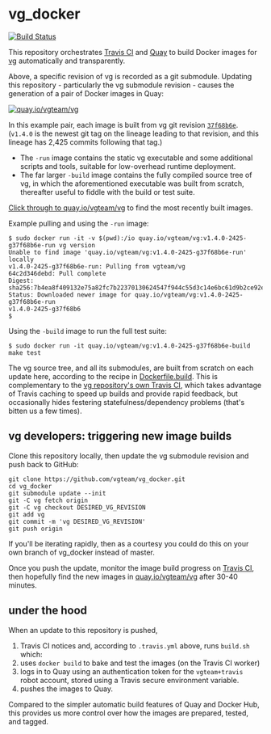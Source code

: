 # vg_docker

[![Build Status](https://travis-ci.org/vgteam/vg_docker.svg?branch=master)](https://travis-ci.org/vgteam/vg_docker)

This repository orchestrates [Travis CI](https://travis-ci.org/vgteam/vg_docker) and [Quay](https://quay.io/repository/vgteam/vg?tab=tags) to build Docker images for [vg](https://github.com/vgteam/vg) automatically and transparently.

Above, a specific revision of vg is recorded as a git submodule. Updating this repository - particularly the vg submodule revision - causes the generation of a pair of Docker images in Quay:

[![quay.io/vgteam/vg](https://pbs.twimg.com/media/C62UiihUwAE99R3.jpg:large)](https://quay.io/repository/vgteam/vg?tab=tags)

In this example pair, each image is built from vg git revision [`37f68b6e`](https://github.com/vgteam/vg/commit/37f68b6e0852e9931d54b3082060dd32748b78da). (`v1.4.0` is the newest git tag on the lineage leading to that revision, and this lineage has 2,425 commits following that tag.)
* The `-run` image contains the static vg executable and some additional scripts and tools, suitable for low-overhead runtime deployment.
* The far larger `-build` image contains the fully compiled source tree of vg, in which the aforementioned executable was built from scratch, thereafter useful to fiddle with the build or test suite.

[Click through to quay.io/vgteam/vg](https://quay.io/repository/vgteam/vg?tab=tags) to find the most recently built images.

Example pulling and using the `-run` image:

```
$ sudo docker run -it -v $(pwd):/io quay.io/vgteam/vg:v1.4.0-2425-g37f68b6e-run vg version
Unable to find image 'quay.io/vgteam/vg:v1.4.0-2425-g37f68b6e-run' locally
v1.4.0-2425-g37f68b6e-run: Pulling from vgteam/vg
64c2d346debd: Pull complete 
Digest: sha256:7b4ea8f409132e75a82fc7b22370130624547f944c55d3c14e6bc61d9b2ce92e
Status: Downloaded newer image for quay.io/vgteam/vg:v1.4.0-2425-g37f68b6e-run
v1.4.0-2425-g37f68b6
$
```

Using the `-build` image to run the full test suite:

```
$ sudo docker run -it quay.io/vgteam/vg:v1.4.0-2425-g37f68b6e-build make test
```

The vg source tree, and all its submodules, are built from scratch on each update here, according to the recipe in [Dockerfile.build](https://github.com/vgteam/vg_docker/blob/master/Dockerfile.build). This is complementary to the [vg repository's own Travis CI](https://travis-ci.org/vgteam/vg), which takes advantage of Travis caching to speed up builds and provide rapid feedback, but occasionally hides festering statefulness/dependency problems (that's bitten us a few times).

## vg developers: triggering new image builds

Clone this repository locally, then update the vg submodule revision and push back to GitHub:

```
git clone https://github.com/vgteam/vg_docker.git
cd vg_docker
git submodule update --init
git -C vg fetch origin
git -C vg checkout DESIRED_VG_REVISION
git add vg
git commit -m 'vg DESIRED_VG_REVISION'
git push origin
```

If you'll be iterating rapidly, then as a courtesy you could do this on your own branch of vg_docker instead of master.

Once you push the update, monitor the image build progress on [Travis CI](https://travis-ci.org/vgteam/vg_docker), then hopefully find the new images in [quay.io/vgteam/vg](https://quay.io/repository/vgteam/vg?tab=tags) after 30-40 minutes.

## under the hood

When an update to this repository is pushed,

1. Travis CI notices and, according to `.travis.yml` above, runs `build.sh` which:
1. uses `docker build` to bake and test the images (on the Travis CI worker)
1. logs in to Quay using an authentication token for the `vgteam+travis` robot account, stored using a Travis secure environment variable.
1. pushes the images to Quay.

Compared to the simpler automatic build features of Quay and Docker Hub, this provides us more control over how the images are prepared, tested, and tagged.
